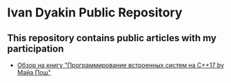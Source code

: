# Ivan Dyakin Public Repository

## This repository contains public articles with my participation

- [Обзор на книгу "Программирование встроенных систем на C++17 by Майа Пош"](./1.md)